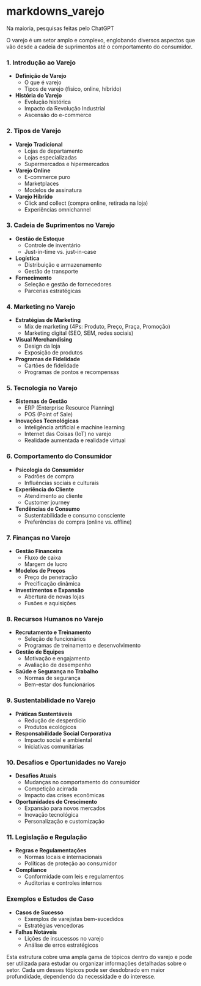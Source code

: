 # markdowns_varejo
Na maioria, pesquisas feitas pelo ChatGPT

O varejo é um setor amplo e complexo, englobando diversos aspectos que vão desde a cadeia de suprimentos até o comportamento do consumidor. 

### 1. Introdução ao Varejo
- **Definição de Varejo**
  - O que é varejo
  - Tipos de varejo (físico, online, híbrido)
- **História do Varejo**
  - Evolução histórica
  - Impacto da Revolução Industrial
  - Ascensão do e-commerce

### 2. Tipos de Varejo
- **Varejo Tradicional**
  - Lojas de departamento
  - Lojas especializadas
  - Supermercados e hipermercados
- **Varejo Online**
  - E-commerce puro
  - Marketplaces
  - Modelos de assinatura
- **Varejo Híbrido**
  - Click and collect (compra online, retirada na loja)
  - Experiências omnichannel

### 3. Cadeia de Suprimentos no Varejo
- **Gestão de Estoque**
  - Controle de inventário
  - Just-in-time vs. just-in-case
- **Logística**
  - Distribuição e armazenamento
  - Gestão de transporte
- **Fornecimento**
  - Seleção e gestão de fornecedores
  - Parcerias estratégicas

### 4. Marketing no Varejo
- **Estratégias de Marketing**
  - Mix de marketing (4Ps: Produto, Preço, Praça, Promoção)
  - Marketing digital (SEO, SEM, redes sociais)
- **Visual Merchandising**
  - Design da loja
  - Exposição de produtos
- **Programas de Fidelidade**
  - Cartões de fidelidade
  - Programas de pontos e recompensas

### 5. Tecnologia no Varejo
- **Sistemas de Gestão**
  - ERP (Enterprise Resource Planning)
  - POS (Point of Sale)
- **Inovações Tecnológicas**
  - Inteligência artificial e machine learning
  - Internet das Coisas (IoT) no varejo
  - Realidade aumentada e realidade virtual

### 6. Comportamento do Consumidor
- **Psicologia do Consumidor**
  - Padrões de compra
  - Influências sociais e culturais
- **Experiência do Cliente**
  - Atendimento ao cliente
  - Customer journey
- **Tendências de Consumo**
  - Sustentabilidade e consumo consciente
  - Preferências de compra (online vs. offline)

### 7. Finanças no Varejo
- **Gestão Financeira**
  - Fluxo de caixa
  - Margem de lucro
- **Modelos de Preços**
  - Preço de penetração
  - Precificação dinâmica
- **Investimentos e Expansão**
  - Abertura de novas lojas
  - Fusões e aquisições

### 8. Recursos Humanos no Varejo
- **Recrutamento e Treinamento**
  - Seleção de funcionários
  - Programas de treinamento e desenvolvimento
- **Gestão de Equipes**
  - Motivação e engajamento
  - Avaliação de desempenho
- **Saúde e Segurança no Trabalho**
  - Normas de segurança
  - Bem-estar dos funcionários

### 9. Sustentabilidade no Varejo
- **Práticas Sustentáveis**
  - Redução de desperdício
  - Produtos ecológicos
- **Responsabilidade Social Corporativa**
  - Impacto social e ambiental
  - Iniciativas comunitárias

### 10. Desafios e Oportunidades no Varejo
- **Desafios Atuais**
  - Mudanças no comportamento do consumidor
  - Competição acirrada
  - Impacto das crises econômicas
- **Oportunidades de Crescimento**
  - Expansão para novos mercados
  - Inovação tecnológica
  - Personalização e customização

### 11. Legislação e Regulação
- **Regras e Regulamentações**
  - Normas locais e internacionais
  - Políticas de proteção ao consumidor
- **Compliance**
  - Conformidade com leis e regulamentos
  - Auditorias e controles internos

### Exemplos e Estudos de Caso
- **Casos de Sucesso**
  - Exemplos de varejistas bem-sucedidos
  - Estratégias vencedoras
- **Falhas Notáveis**
  - Lições de insucessos no varejo
  - Análise de erros estratégicos

Esta estrutura cobre uma ampla gama de tópicos dentro do varejo e pode ser utilizada para estudar ou organizar informações detalhadas sobre o setor. Cada um desses tópicos pode ser desdobrado em maior profundidade, dependendo da necessidade e do interesse.

